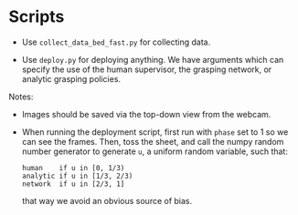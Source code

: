 # Scripts

- Use `collect_data_bed_fast.py` for collecting data.

- Use `deploy.py` for deploying anything. We have arguments which can specify
  the use of the human supervisor, the grasping network, or analytic grasping
  policies.

Notes:

- Images should be saved via the top-down view from the webcam.

- When running the deployment script, first run with `phase` set to 1 so we can
  see the frames. Then, toss the sheet, and call the numpy random number
  generator to generate `u`, a uniform random variable, such that:

  ```
  human    if u in [0, 1/3)
  analytic if u in [1/3, 2/3)
  network  if u in [2/3, 1]
  ```

  that way we avoid an obvious source of bias.
